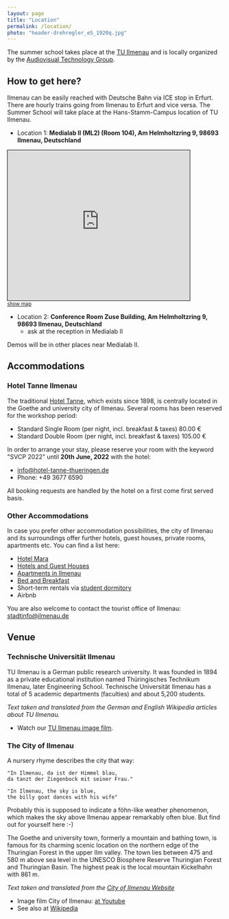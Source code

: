 ```yaml
---
layout: page
title: "Location"
permalink: /location/
photo: "header-drehregler_eS_1920q.jpg"
---
```

The summer school takes place at the [TU Ilmenau](https://www.tu-ilmenau.de) and is locally organized by the [Audiovisual Technology Group](https://www.tu-ilmenau.de/en/university/departments/department-of-electrical-engineering-and-information-technology/profile/institutes-and-groups/audiovisual-technology-group).


## How to get here?
Ilmenau can be easily reached with Deutsche Bahn via ICE stop in Erfurt. 
There are hourly trains going from Ilmenau to Erfurt and vice versa. 
The Summer School will take place at the Hans-Stamm-Campus location of TU Ilmenau. 

* Location 1: **Medialab II (ML2) (Room 104), Am Helmholtzring 9, 98693 Ilmenau, Deutschland** 

<iframe width="425" height="350" frameborder="0" scrolling="no" marginheight="0" marginwidth="0" src="https://www.openstreetmap.org/export/embed.html?bbox=10.93641221523285%2C50.6802634818807%2C10.94089150428772%2C50.68182536509523&amp;layer=mapnik&amp;marker=50.681043580212666%2C10.938651859760284" style="border: 1px solid black"></iframe><br/><small><a href="https://www.openstreetmap.org/?mlat=50.68104&amp;mlon=10.93865#map=19/50.68104/10.93865">show map</a></small>

* Location 2: **Conference Room Zuse Building, Am Helmholtzring 9, 98693 Ilmenau, Deutschland** 
    * ask at the reception in Medialab II

Demos will be in other places near Medialab II.

## Accommodations

### Hotel Tanne Ilmenau
The traditional [Hotel Tanne](https://www.hotel-tanne-thueringen.de/), which exists since 1898, is centrally located in the Goethe and university city of Ilmenau. 
Several rooms has been reserved for the workshop period:

* Standard Single Room (per night, incl. breakfast & taxes) 80.00 €
* Standard Double Room (per night, incl. breakfast & taxes) 105.00 €

In order to arrange your stay, please reserve your room with the keyword "SVCP 2022" until **20th June, 2022** with the hotel: 

* info@hotel-tanne-thueringen.de
* Phone: +49 3677 6590

All booking requests are handled by the hotel on a first come first served basis.


### Other Accommodations
In case you prefer other accommodation possibilities, the city of Ilmenau and its surroundings offer further hotels, guest houses, private rooms, apartments etc. You can find a list here:

* [Hotel Mara](https://www.mara-hotel.de/)
* [Hotels and Guest Houses](https://www.ilmenau.de/en/tourism/food-and-book/overnight-stay/hotels-and-guest-houses/)
* [Apartments in Ilmenau](https://www.ilmenau.de/en/tourism/food-and-book/overnight-stay/apartments/)
* [Bed and Breakfast](https://www.ilmenau.de/en/tourism/food-and-book/overnight-stay/bed-and-breakfast/)
* Short-term rentals via [student dormitory](https://www.stw-thueringen.de/en/housing/short-term-rentals.html)
* Airbnb

You are also welcome to contact the tourist office of Ilmenau: stadtinfo@ilmenau.de


## Venue

### Technische Universität Ilmenau
TU Ilmenau is a German public research university. 
It was founded in 1894 as a private educational institution named Thüringisches Technikum Ilmenau, later Engineering School. 
Technische Universität Ilmenau has a total of 5 academic departments (faculties) and about 5,200 students. 

_Text taken and translated from the German and English Wikipedia articles about TU Ilmenau._

* Watch our [TU Ilmenau image film](https://www.youtube.com/watch?time_continue=2&v=UIDUHVZVIgA).



### The City of Ilmenau
A nursery rhyme describes the city that way:

    "In Ilmenau, da ist der Himmel blau,
    da tanzt der Ziegenbock mit seiner Frau."

    "In Ilmenau, the sky is blue,
    the billy goat dances with his wife"

Probably this is supposed to indicate a föhn-like weather phenomenon, which makes the sky above Ilmenau appear remarkably often blue. 
But find out for yourself here :-)

The Goethe and university town, formerly a mountain and bathing town, is famous for its charming scenic location on the northern edge of the Thuringian Forest in the upper Ilm valley.
The town lies between 475 and 580 m above sea level in the UNESCO Biosphere Reserve Thuringian Forest and Thuringian Basin. 
The highest peak is the local mountain Kickelhahn with 861 m.

_Text taken and translated from the [City of Ilmenau Website](https://www.ilmenau.de/de/unsere-stadt/stadt-und-ortsteilinfos/geschichte/)_

* Image film City of Ilmenau: [at Youtube](https://www.youtube.com/watch?v=SnPiFXx1NIo&feature=youtu.be)
* See also at [Wikipedia](https://en.wikipedia.org/wiki/Ilmenau)
